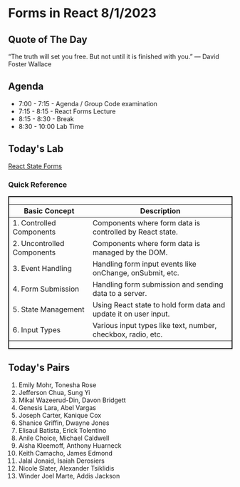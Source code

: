# Forms in React 8/1/2023

## Quote of The Day
“The truth will set you free. But not until it is finished with you.”
― David Foster Wallace

## Agenda
* 7:00 - 7:15 - Agenda / Group Code examination
* 7:15 - 8:15 - React Forms Lecture
* 8:15 - 8:30 - Break
* 8:30 - 10:00 Lab Time


## Today's Lab
[React State Forms](https://github.com/10-2-pursuit/lab-react-forms/)


### Quick Reference

<div style="display: flex;  border:2px solid">
<table>
  <thead>
    <tr>
      <th>Basic Concept</th>
      <th>Description</th>
    </tr>
  </thead>
  <tbody>
    <tr>
      <td>1. Controlled Components</td>
      <td>Components where form data is controlled by React state.</td>
    </tr>
    <tr>
      <td>2. Uncontrolled Components</td>
      <td>Components where form data is managed by the DOM.</td>
    </tr>
    <tr>
      <td>3. Event Handling</td>
      <td>Handling form input events like onChange, onSubmit, etc.</td>
    </tr>
    <tr>
      <td>4. Form Submission</td>
      <td>Handling form submission and sending data to a server.</td>
    </tr>
    <tr>
      <td>5. State Management</td>
      <td>Using React state to hold form data and update it on user input.</td>
    </tr>
    <tr>
      <td>6. Input Types</td>
      <td>Various input types like text, number, checkbox, radio, etc.</td>
    </tr>
  </tbody>
</table>
</div>


## Today's Pairs
1. Emily Mohr, Tonesha Rose
2. Jefferson Chua, Sung Yi
3. Mikal Wazeerud-Din, Davon Bridgett
4. Genesis Lara, Abel Vargas
5. Joseph Carter, Kanique Cox
6. Shanice Griffin, Dwayne Jones
7. Elisaul Batista, Erick Tolentino
8. Anile Choice, Michael Caldwell
9. Aisha Kleemoff, Anthony Huarneck
10. Keith Camacho, James Edmond
11. Jalal Jonaid, Isaiah Derosiers
12. Nicole Slater, Alexander Tsiklidis
13. Winder Joel Marte, Addis Jackson










